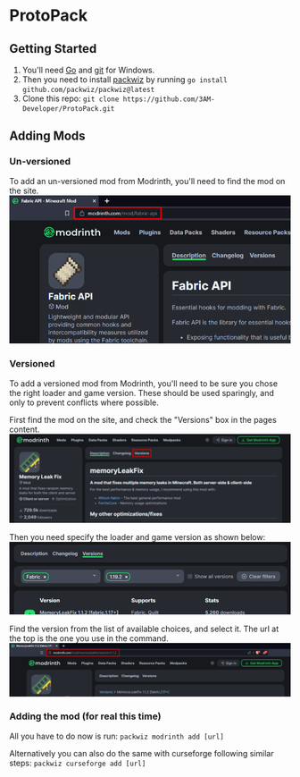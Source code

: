 
# ProtoPack

## Getting Started

1. You'll need [Go]("https://go.dev/dl/") and [git](https://git-scm.com/) for Windows.
3. Then you need to install [packwiz](https://github.com/packwiz/packwiz) by running `go install github.com/packwiz/packwiz@latest`
4. Clone this repo: `git clone https://github.com/3AM-Developer/ProtoPack.git`


## Adding Mods

### Un-versioned 
To add an un-versioned mod from Modrinth, you'll need to find the mod on the site.
![unversioned mod url](https://github.com/3AM-Developer/ProtoPack/blob/master/resources/unversioned_mod.png)

### Versioned
To add a versioned mod from Modrinth, you'll need to be sure you chose the right loader and game version. These should be used sparingly, and only to prevent conflicts where possible.

First find the mod on the site, and check the "Versions" box in the pages content.
![select versions](https://github.com/3AM-Developer/ProtoPack/blob/master/resources/select_versions.png)

Then you need specify the loader and game version as shown below:
![specify loader and version](https://github.com/3AM-Developer/ProtoPack/blob/master/resources/specify_loader_and_gameversion.png)

Find the version from the list of available choices, and select it. The url at the top is the one you use in the command.
![found url](https://github.com/3AM-Developer/ProtoPack/blob/master/resources/versioned_mod.png)

### Adding the mod (for real this time)
All you have to do now is run:
`packwiz modrinth add [url]`

Alternatively you can also do the same with curseforge following similar steps:
`packwiz curseforge add [url]`
